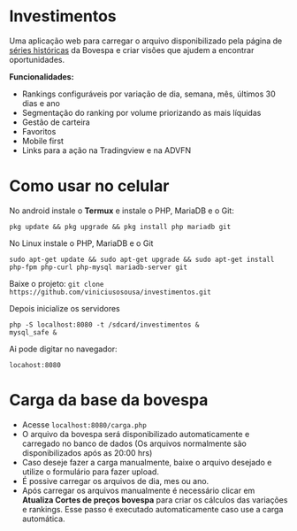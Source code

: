 # Investimentos
Uma aplicação web para carregar o arquivo disponibilizado pela página de [séries históricas](http://www.b3.com.br/pt_br/market-data-e-indices/servicos-de-dados/market-data/historico/mercado-a-vista/series-historicas/) da Bovespa e criar visões que ajudem a encontrar oportunidades. 

**Funcionalidades:**

- Rankings configuráveis por variação de dia, semana, mês, últimos 30 dias e ano
- Segmentação do ranking por volume priorizando as mais líquidas
- Gestão de carteira
- Favoritos
- Mobile first
- Links para a ação na Tradingview e na ADVFN

# Como usar no celular

No android instale o **Termux** e instale o PHP, MariaDB e o Git:

`pkg update && pkg upgrade && pkg install php mariadb git`

No Linux instale o PHP, MariaDB e o Git

`sudo apt-get update && sudo apt-get upgrade && sudo apt-get install php-fpm php-curl php-mysql mariadb-server git`

Baixe o projeto:
`git clone https://github.com/viniciusosousa/investimentos.git`

Depois inicialize os servidores

    php -S localhost:8080 -t /sdcard/investimentos &
    mysql_safe &

Ai pode digitar no navegador:

`locahost:8080`

# Carga da base da bovespa

- Acesse `localhost:8080/carga.php`
- O arquivo da bovespa será disponibilizado automaticamente e carregado no banco de dados (Os arquivos normalmente são disponibilizados após as 20:00 hrs)
- Caso deseje fazer a carga manualmente, baixe o arquivo desejado e utilize o formulário para fazer upload.
- É possive carregar os arquivos de dia, mes ou ano.
- Após carregar os arquivos manualmente é necessário clicar em **Atualiza Cortes de preços bovespa** para criar os cálculos das variações e rankings. Esse passo é executado automaticamente caso use a carga automática.